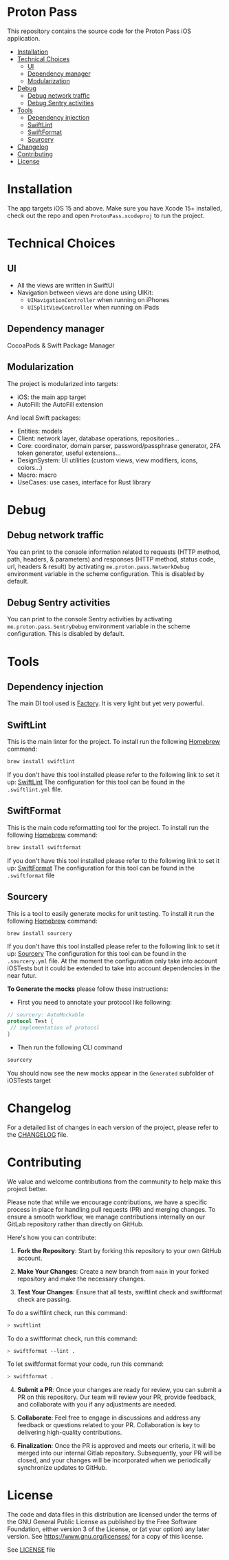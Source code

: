 # Proton Pass
This repository contains the source code for the Proton Pass iOS application. 

* [Installation](#installation)
* [Technical Choices](#technical-choices)
    * [UI](#ui)
    * [Dependency manager](#dependency-manager)
    * [Modularization](#modularization)
* [Debug](#debug)
    * [Debug network traffic](#debug-network-traffic)
    * [Debug Sentry activities](#debug-sentry-activities)
* [Tools](#tools)
	* [Dependency injection](#dependency-injection) 
	* [SwiftLint](#swiftlint)
	* [SwiftFormat](#swiftformat)
    * [Sourcery](#sourcery)
* [Changelog](#changelog)
* [Contributing](#contributing)
* [License](#license)

# Installation

The app targets iOS 15 and above. Make sure you have Xcode 15+ installed, check out the repo and open `ProtonPass.xcodeproj` to run the project.

# Technical Choices

## UI

- All the views are written in SwiftUI
- Navigation between views are done using UIKit:
  - `UINavigationController` when running on iPhones
  - `UISplitViewController` when running on iPads

## Dependency manager
CocoaPods & Swift Package Manager

## Modularization
The project is modularized into targets:

- iOS: the main app target
- AutoFill: the AutoFill extension

And local Swift packages:

- Entities: models
- Client: network layer, database operations, repositories...
- Core: coordinator, domain parser, password/passphrase generator, 2FA token generator, useful extensions...
- DesignSystem: UI utilities (custom views, view modifiers, icons, colors...)
- Macro: macro
- UseCases: use cases, interface for Rust library

# Debug

## Debug network traffic
You can print to the console information related to requests (HTTP method, path, headers, & parameters) and responses (HTTP method, status code, url, headers & result) by activating `me.proton.pass.NetworkDebug` environment variable in the scheme configuration. This is disabled by default.

## Debug Sentry activities
You can print to the console Sentry activities by activating `me.proton.pass.SentryDebug` environment variable in the scheme configuration. This is disabled by default.

# Tools

## Dependency injection

The main DI tool used is [Factory](https://github.com/hmlongco/Factory). It is very light but yet very powerful.

## SwiftLint

This is the main linter for the project.
To install run the following [Homebrew](https://brew.sh/) command:

```bash
brew install swiftlint
```

If you don't have this tool installed please refer to the following link to set it up: [SwiftLint](https://github.com/realm/SwiftLint)
The configuration for this tool can be found in the `.swiftlint.yml` file.


## SwiftFormat

This is the main code reformatting tool for the project.
To install run the following [Homebrew](https://brew.sh/) command:

```bash
brew install swiftformat
```

If you don't have this tool installed please refer to the following link to set it up: [SwiftFormat](https://github.com/nicklockwood/SwiftFormat)
The configuration for this tool can be found in the `.swiftformat` file

## Sourcery

This is a tool to easily generate mocks for unit testing. 
To install it run the following [Homebrew](https://brew.sh/) command:

```bash
brew install sourcery
```

If you don't have this tool installed please refer to the following link to set it up: [Sourcery](https://github.com/krzysztofzablocki/Sourcery)
The configuration for this tool can be found in the `.sourcery.yml` file.
At the moment the configuration only take into account iOSTests but it could be extended to take into account dependencies in the near futur.

**To Generate the mocks** please follow these instructions:
- First you need to annotate your protocol like following:
```swift
// sourcery: AutoMockable
protocol Test {
 // implementation of protocol
}
``` 

- Then run the following CLI command 

```bash
sourcery
```

You should now see the new mocks appear in the `Generated` subfolder of iOSTests target

# Changelog
For a detailed list of changes in each version of the project, please refer to the [CHANGELOG](CHANGELOG.md) file.


# Contributing

We value and welcome contributions from the community to help make this project better.

Please note that while we encourage contributions, we have a specific process in place for handling pull requests (PR) and merging changes. To ensure a smooth workflow, we manage contributions internally on our GitLab repository rather than directly on GitHub.

Here's how you can contribute:

1. **Fork the Repository**: Start by forking this repository to your own GitHub account.

2. **Make Your Changes**: Create a new branch from `main` in your forked repository and make the necessary changes.

3. **Test Your Changes**: Ensure that all tests, swiftlint check and swiftformat check are passing.

To do a swiftlint check, run this command:

```bash
> swiftlint
```

To do a swiftformat check, run this command:

```bash
> swiftformat --lint .
```

To let swiftformat format your code, run this command:

```bash
> swiftformat .
```

4. **Submit a PR**: Once your changes are ready for review, you can submit a PR on this repository. Our team will review your PR, provide feedback, and collaborate with you if any adjustments are needed.

5. **Collaborate**: Feel free to engage in discussions and address any feedback or questions related to your PR. Collaboration is key to delivering high-quality contributions.

6. **Finalization**: Once the PR is approved and meets our criteria, it will be merged into our internal Gitlab repository. Subsequently, your PR will be closed, and your changes will be incorporated when we periodically synchronize updates to GitHub.


# License
The code and data files in this distribution are licensed under the terms of the GNU General Public License as published by the Free Software Foundation, either version 3 of the License, or (at your option) any later version. See <https://www.gnu.org/licenses/> for a copy of this license.

See [LICENSE](LICENSE) file
